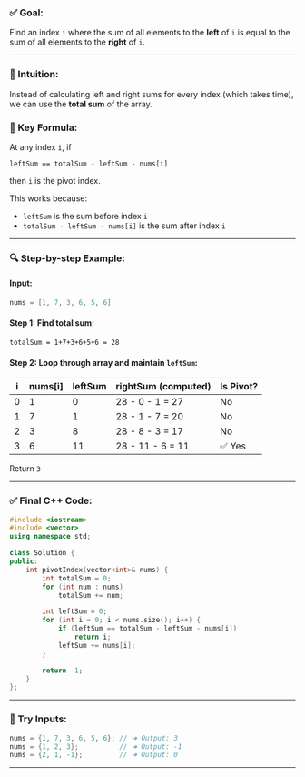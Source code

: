 ### ✅ Goal:

Find an index `i` where the sum of all elements to the **left** of `i` is equal to the sum of all elements to the **right** of `i`.

---

### 🧠 Intuition:

Instead of calculating left and right sums for every index (which takes time), we can use the **total sum** of the array.

### 📘 Key Formula:

At any index `i`, if

```
leftSum == totalSum - leftSum - nums[i]
```

then `i` is the pivot index.

This works because:

* `leftSum` is the sum before index `i`
* `totalSum - leftSum - nums[i]` is the sum after index `i`

---

### 🔍 Step-by-step Example:

#### Input:

```cpp
nums = [1, 7, 3, 6, 5, 6]
```

#### Step 1: Find total sum:

```
totalSum = 1+7+3+6+5+6 = 28
```

#### Step 2: Loop through array and maintain `leftSum`:

| i | nums\[i] | leftSum | rightSum (computed) | Is Pivot? |
| - | -------- | ------- | ------------------- | --------- |
| 0 | 1        | 0       | 28 - 0 - 1 = 27     | No        |
| 1 | 7        | 1       | 28 - 1 - 7 = 20     | No        |
| 2 | 3        | 8       | 28 - 8 - 3 = 17     | No        |
| 3 | 6        | 11      | 28 - 11 - 6 = 11    | ✅ Yes     |

Return `3`

---

### ✅ Final C++ Code:

```cpp
#include <iostream>
#include <vector>
using namespace std;

class Solution {
public:
    int pivotIndex(vector<int>& nums) {
        int totalSum = 0;
        for (int num : nums)
            totalSum += num;

        int leftSum = 0;
        for (int i = 0; i < nums.size(); i++) {
            if (leftSum == totalSum - leftSum - nums[i])
                return i;
            leftSum += nums[i];
        }

        return -1;
    }
};
```

---

### 🧪 Try Inputs:

```cpp
nums = {1, 7, 3, 6, 5, 6}; // ➜ Output: 3
nums = {1, 2, 3};          // ➜ Output: -1
nums = {2, 1, -1};         // ➜ Output: 0
```

---
